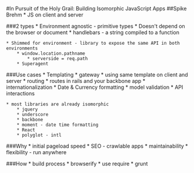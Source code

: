 #In Pursuit of the Holy Grail: Building Isomorphic JavaScript Apps
##Spike Brehm
    * JS on client and server

###2 types
    * Environment agnostic - primitive types
        * Doesn't depend on the browser or document
            * handlebars - a string compiled to a function

    * Shimmed for environment - library to expose the same API in both environments
        * window.location.pathname
            * serverside = req.path
        * Superagent

###Use cases
    * Templating
        * gateway
        * using same template on client and server
    * routing
        * routes in rails and your backbone app
    * internationalization
    * Date & Currency formatting
    * model validation
    * API interactions


    * most libraries are already isomorphic
        * jquery
        * underscore
        * backbone
        * moment - date time formatting
        * React
        * polyglot - intl

###Why
    * initial pageload speed
    * SEO - crawlable apps
    * maintainability
    * flexibility - run anywhere

###How
    * build process
        * browserify
            * use require
        * grunt


